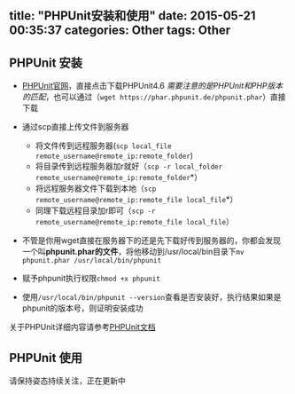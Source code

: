 title: "PHPUnit安装和使用"
date: 2015-05-21 00:35:37
categories: Other
tags: Other
---

## PHPUnit 安装

* [PHPUnit官网](https://phpunit.de/ "PHPUnit官网")，直接点击下载PHPUnit4.6 *需要注意的是PHPUnit和PHP版本的匹配*，也可以通过（`wget https://phar.phpunit.de/phpunit.phar`）直接下载

* 通过scp直接上传文件到服务器
	* 将文件传到远程服务器(`scp local_file remote_username@remote_ip:remote_folder`)
	* 将目录传到远程服务器加r就好（`scp -r local_folder remote_username@remote_ip:remote_folder`*）
	* 将远程服务器文件下载到本地（`scp remote_username@remote_ip:remote_file local_file`*）
	* 同理下载远程目录加r即可（`scp -r remote_username@remote_ip:remote_file local_file`）
* 不管是你用wget直接在服务器下的还是先下载好传到服务器的，你都会发现一个叫<b>phpunit.phar的文件</b>，将他移动到/usr/local/bin目录下`mv phpunit.phar /usr/local/bin/phpunit`
* 赋予phpunit执行权限`chmod +x phpunit`
* 使用`/usr/local/bin/phpunit --version`查看是否安装好，执行结果如果是phpunit的版本号，则证明安装成功

关于PHPUnit详细内容请参考[PHPUnit文档](https://phpunit.de/manual/current/zh_cn/installation.html "PHPUnit中文官网")

## PHPUnit 使用
请保持姿态持续关注，正在更新中